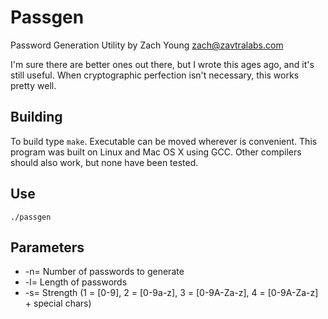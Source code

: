 Passgen
=======
Password Generation Utility
by Zach Young <zach@zavtralabs.com>

I'm sure there are better ones out there, but I wrote this ages ago, and 
it's still useful. When cryptographic perfection isn't necessary, this 
works pretty well.

Building
--------
To build type `make`. Executable can be moved wherever is convenient. 
This program was built on Linux and Mac OS X using GCC. Other compilers 
should also work, but none have been tested.

Use
---
`./passgen`

Parameters
----------
* -n=<num> Number of passwords to generate
* -l=<num> Length of passwords
* -s=<num> Strength (1 = [0-9], 2 = [0-9a-z], 3 = [0-9A-Za-z], 4 = [0-9A-Za-z] + special chars)
